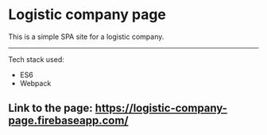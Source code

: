 <h1>Logistic company page</h1>
<p>This is a simple SPA site for a logistic company.</p>
<hr>
<p>Tech stack used:</p>
<ul>
  <li>ES6</li>
  <li>Webpack</li>
</ul>

<h2>Link to the page: <a href="https://logistic-company-page.firebaseapp.com/">https://logistic-company-page.firebaseapp.com/</a></h2>
